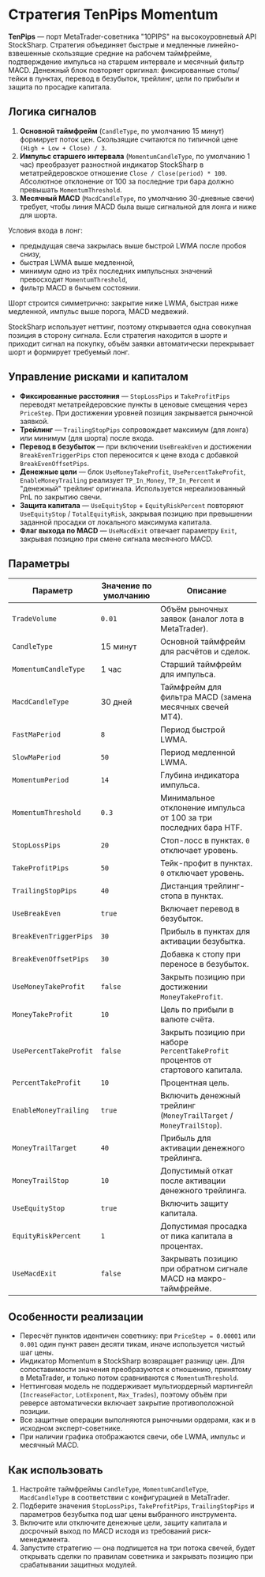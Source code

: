 # Стратегия TenPips Momentum

**TenPips** — порт MetaTrader-советника "10PIPS" на высокоуровневый API StockSharp. Стратегия объединяет быстрые и медленные линейно-взвешенные скользящие средние на рабочем таймфрейме, подтверждение импульса на старшем интервале и месячный фильтр MACD. Денежный блок повторяет оригинал: фиксированные стопы/тейки в пунктах, перевод в безубыток, трейлинг, цели по прибыли и защита по просадке капитала.

## Логика сигналов

1. **Основной таймфрейм** (`CandleType`, по умолчанию 15 минут) формирует поток цен. Скользящие считаются по типичной цене `(High + Low + Close) / 3`.
2. **Импульс старшего интервала** (`MomentumCandleType`, по умолчанию 1 час) преобразует разностной индикатор StockSharp в метатрейдеровское отношение `Close / Close(period) * 100`. Абсолютное отклонение от 100 за последние три бара должно превышать `MomentumThreshold`.
3. **Месячный MACD** (`MacdCandleType`, по умолчанию 30-дневные свечи) требует, чтобы линия MACD была выше сигнальной для лонга и ниже для шорта.

Условия входа в лонг:
- предыдущая свеча закрылась выше быстрой LWMA после пробоя снизу,
- быстрая LWMA выше медленной,
- минимум одно из трёх последних импульсных значений превосходит `MomentumThreshold`,
- фильтр MACD в бычьем состоянии.

Шорт строится симметрично: закрытие ниже LWMA, быстрая ниже медленной, импульс выше порога, MACD медвежий.

StockSharp использует неттинг, поэтому открывается одна совокупная позиция в сторону сигнала. Если стратегия находится в шорте и приходит сигнал на покупку, объём заявки автоматически перекрывает шорт и формирует требуемый лонг.

## Управление рисками и капиталом

- **Фиксированные расстояния** — `StopLossPips` и `TakeProfitPips` переводят метатрейдеровские пункты в ценовые смещения через `PriceStep`. При достижении уровней позиция закрывается рыночной заявкой.
- **Трейлинг** — `TrailingStopPips` сопровождает максимум (для лонга) или минимум (для шорта) после входа.
- **Перевод в безубыток** — при включении `UseBreakEven` и достижении `BreakEvenTriggerPips` стоп переносится к цене входа с добавкой `BreakEvenOffsetPips`.
- **Денежные цели** — блок `UseMoneyTakeProfit`, `UsePercentTakeProfit`, `EnableMoneyTrailing` реализует `TP_In_Money`, `TP_In_Percent` и "денежный" трейлинг оригинала. Используется нереализованный PnL по закрытию свечи.
- **Защита капитала** — `UseEquityStop` + `EquityRiskPercent` повторяют `UseEquityStop` / `TotalEquityRisk`, закрывая позицию при превышении заданной просадки от локального максимума капитала.
- **Флаг выхода по MACD** — `UseMacdExit` отвечает параметру `Exit`, закрывая позицию при смене сигнала месячного MACD.

## Параметры

| Параметр | Значение по умолчанию | Описание |
|----------|-----------------------|----------|
| `TradeVolume` | `0.01` | Объём рыночных заявок (аналог лота в MetaTrader). |
| `CandleType` | 15 минут | Основной таймфрейм для расчётов и сделок. |
| `MomentumCandleType` | 1 час | Старший таймфрейм для импульса. |
| `MacdCandleType` | 30 дней | Таймфрейм для фильтра MACD (замена месячных свечей MT4). |
| `FastMaPeriod` | `8` | Период быстрой LWMA. |
| `SlowMaPeriod` | `50` | Период медленной LWMA. |
| `MomentumPeriod` | `14` | Глубина индикатора импульса. |
| `MomentumThreshold` | `0.3` | Минимальное отклонение импульса от 100 за три последних бара HTF. |
| `StopLossPips` | `20` | Стоп-лосс в пунктах. `0` отключает уровень. |
| `TakeProfitPips` | `50` | Тейк-профит в пунктах. `0` отключает уровень. |
| `TrailingStopPips` | `40` | Дистанция трейлинг-стопа в пунктах. |
| `UseBreakEven` | `true` | Включает перевод в безубыток. |
| `BreakEvenTriggerPips` | `30` | Прибыль в пунктах для активации безубытка. |
| `BreakEvenOffsetPips` | `30` | Добавка к стопу при переносе в безубыток. |
| `UseMoneyTakeProfit` | `false` | Закрыть позицию при достижении `MoneyTakeProfit`. |
| `MoneyTakeProfit` | `10` | Цель по прибыли в валюте счёта. |
| `UsePercentTakeProfit` | `false` | Закрыть позицию при наборе `PercentTakeProfit` процентов от стартового капитала. |
| `PercentTakeProfit` | `10` | Процентная цель. |
| `EnableMoneyTrailing` | `true` | Включить денежный трейлинг (`MoneyTrailTarget` / `MoneyTrailStop`). |
| `MoneyTrailTarget` | `40` | Прибыль для активации денежного трейлинга. |
| `MoneyTrailStop` | `10` | Допустимый откат после активации денежного трейлинга. |
| `UseEquityStop` | `true` | Включить защиту капитала. |
| `EquityRiskPercent` | `1` | Допустимая просадка от пика капитала в процентах. |
| `UseMacdExit` | `false` | Закрывать позицию при обратном сигнале MACD на макро-таймфрейме. |

## Особенности реализации

- Пересчёт пунктов идентичен советнику: при `PriceStep = 0.00001` или `0.001` один пункт равен десяти тикам, иначе используется чистый шаг цены.
- Индикатор Momentum в StockSharp возвращает разницу цен. Для сопоставимости значения преобразуются к отношению, принятому в MetaTrader, и только потом сравниваются с `MomentumThreshold`.
- Неттинговая модель не поддерживает мультиордерный мартингейл (`IncreaseFactor`, `LotExponent`, `Max_Trades`), поэтому объём при реверсе автоматически включает закрытие противоположной позиции.
- Все защитные операции выполняются рыночными ордерами, как и в исходном эксперт-советнике.
- При наличии графика отображаются свечи, обе LWMA, импульс и месячный MACD.

## Как использовать

1. Настройте таймфреймы `CandleType`, `MomentumCandleType`, `MacdCandleType` в соответствии с конфигурацией в MetaTrader.
2. Подберите значения `StopLossPips`, `TakeProfitPips`, `TrailingStopPips` и параметров безубытка под шаг цены выбранного инструмента.
3. Включите или отключите денежные цели, защиту капитала и досрочный выход по MACD исходя из требований риск-менеджмента.
4. Запустите стратегию — она подпишется на три потока свечей, будет открывать сделки по правилам советника и закрывать позицию при срабатывании защитных модулей.

